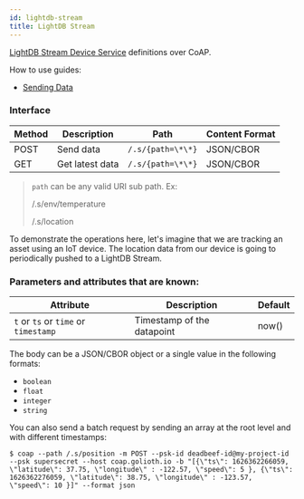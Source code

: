 ```yaml
---
id: lightdb-stream
title: LightDB Stream
---
```


[LightDB Stream Device Service](/data-handling/stored-data/lightdb-stream) definitions over CoAP.

How to use guides:

- [Sending Data](/data-handling/stored-data/lightdb-stream/sending-data)

### Interface

| Method | Description     | Path              | Content Format |
| ------ | --------------- | ----------------- | -------------- |
| POST   | Send data       | `/.s/{path=\*\*}` | JSON/CBOR      |
| GET    | Get latest data | `/.s/{path=\*\*}` | JSON/CBOR      |

> `path` can be any valid URI sub path. Ex:
>
> /.s/env/temperature
>
> /.s/location

To demonstrate the operations here, let's imagine that we are tracking an asset using an IoT device. The location data from our device is going to periodically pushed to a LightDB Stream.

### Parameters and attributes that are known:

| Attribute                            | Description                | Default |
| ------------------------------------ | -------------------------- | ------- |
| `t` or `ts` or `time` or `timestamp` | Timestamp of the datapoint | now()   |

The body can be a JSON/CBOR object or a single value in the following formats:

- `boolean`
- `float`
- `integer`
- `string`

You can also send a batch request by sending an array at the root level and with different timestamps:

```
$ coap --path /.s/position -m POST --psk-id deadbeef-id@my-project-id --psk supersecret --host coap.golioth.io -b "[{\"ts\": 1626362266059, \"latitude\": 37.75, \"longitude\" : -122.57, \"speed\": 5 }, {\"ts\": 1626362276059, \"latitude\": 38.75, \"longitude\" : -123.57, \"speed\": 10 }]" --format json
```
